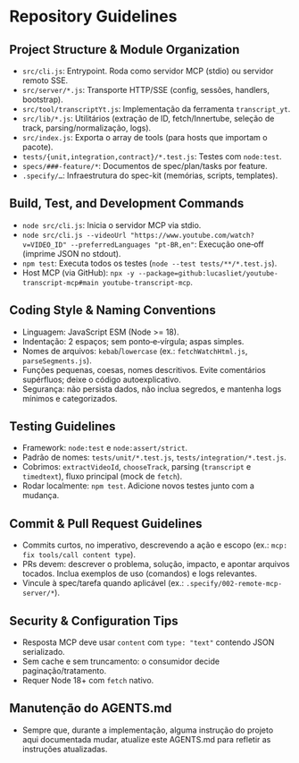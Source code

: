 # Repository Guidelines

## Project Structure & Module Organization
- `src/cli.js`: Entrypoint. Roda como servidor MCP (stdio) ou servidor remoto SSE.
- `src/server/*.js`: Transporte HTTP/SSE (config, sessões, handlers, bootstrap).
- `src/tool/transcriptYt.js`: Implementação da ferramenta `transcript_yt`.
- `src/lib/*.js`: Utilitários (extração de ID, fetch/Innertube, seleção de track, parsing/normalização, logs).
- `src/index.js`: Exporta o array de tools (para hosts que importam o pacote).
- `tests/{unit,integration,contract}/*.test.js`: Testes com `node:test`.
- `specs/###-feature/*`: Documentos de spec/plan/tasks por feature.
- `.specify/…`: Infraestrutura do spec-kit (memórias, scripts, templates).

## Build, Test, and Development Commands
- `node src/cli.js`: Inicia o servidor MCP via stdio.
- `node src/cli.js --videoUrl "https://www.youtube.com/watch?v=VIDEO_ID" --preferredLanguages "pt-BR,en"`: Execução one‑off (imprime JSON no stdout).
- `npm test`: Executa todos os testes (`node --test tests/**/*.test.js`).
- Host MCP (via GitHub): `npx -y --package=github:lucasliet/youtube-transcript-mcp#main youtube-transcript-mcp`.

## Coding Style & Naming Conventions
- Linguagem: JavaScript ESM (Node >= 18).
- Indentação: 2 espaços; sem ponto‑e‑vírgula; aspas simples.
- Nomes de arquivos: `kebab`/`lowercase` (ex.: `fetchWatchHtml.js`, `parseSegments.js`).
- Funções pequenas, coesas, nomes descritivos. Evite comentários supérfluos; deixe o código autoexplicativo.
- Segurança: não persista dados, não inclua segredos, e mantenha logs mínimos e categorizados.

## Testing Guidelines
- Framework: `node:test` e `node:assert/strict`.
- Padrão de nomes: `tests/unit/*.test.js`, `tests/integration/*.test.js`.
- Cobrimos: `extractVideoId`, `chooseTrack`, parsing (`transcript` e `timedtext`), fluxo principal (mock de `fetch`).
- Rodar localmente: `npm test`. Adicione novos testes junto com a mudança.

## Commit & Pull Request Guidelines
- Commits curtos, no imperativo, descrevendo a ação e escopo (ex.: `mcp: fix tools/call content type`).
- PRs devem: descrever o problema, solução, impacto, e apontar arquivos tocados. Inclua exemplos de uso (comandos) e logs relevantes.
- Vincule à spec/tarefa quando aplicável (ex.: `.specify/002-remote-mcp-server/*`).

## Security & Configuration Tips
- Resposta MCP deve usar `content` com `type: "text"` contendo JSON serializado.
- Sem cache e sem truncamento: o consumidor decide paginação/tratamento.
- Requer Node 18+ com `fetch` nativo.

## Manutenção do AGENTS.md
- Sempre que, durante a implementação, alguma instrução do projeto aqui documentada mudar, atualize este AGENTS.md para refletir as instruções atualizadas.
